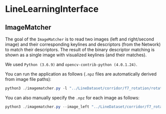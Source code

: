 # LineLearningInterface

## ImageMatcher

The goal of the `ImageMatcher` is to read two images (left and right/second image) and their corresponding keylines and descriptors (from the Network) to match their descriptors. The result of the binary descriptor matching is shown as a single image with visualized keylines (and their matches).

We used `Python (3.6.9)` and `opencv-contrib-python (4.0.1.24)`.

You can run the application as follows (`.npz` files are automatically derived from image file paths):

```powershell
python3 ./imagematcher.py -l "../LineDataset/corridor/f7_rotation/rotation_left.jpg" -r "../LineDataset/corridor/f7_rotation/rotation_right.jpg" --max_dist 5000
```

You can also manually specify the `.npz` for each image as follows:

```powershell
python3 ./imagematcher.py --image_left "../LineDataset/corridor/f7_rotation/rotation_left.jpg" --npz_left "../LineDataset/corridor/f7_rotation/rotation_left.npz" --image_right "../LineDataset/corridor/f7_rotation/rotation_right.jpg" --npz_right "../LineDataset/corridor/f7_rotation/rotation_right.npz" --max_dist 5000
```

